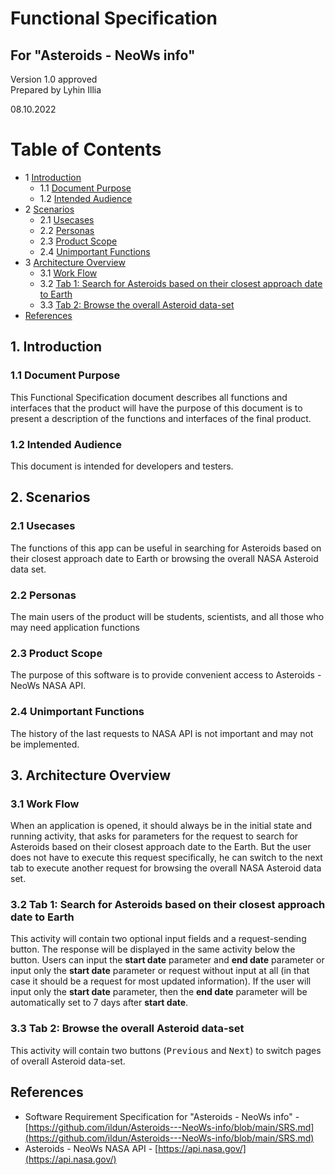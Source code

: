 # Functional Specification
## For "Asteroids - NeoWs info"

Version 1.0 approved  
Prepared by Lyhin Illia  
 
08.10.2022

Table of Contents
================
* 1 [Introduction](introduction)
   * 1.1 [Document Purpose](document-purpose)
   * 1.2 [Intended Audience](Intended-Audience)
* 2 [Scenarios](scenarios)
   * 2.1 [Usecases](usecases)
   * 2.2 [Personas](personas)
   * 2.3 [Product Scope](product-scope)
   * 2.4 [Unimportant Functions](unimportant-functions)
* 3 [Architecture Overview](architecture-overview)
   * 3.1 [Work Flow](work-flow)
   * 3.2 [Tab 1: Search for Asteroids based on their closest approach date to Earth](tab1)
   * 3.3 [Tab 2: Browse the overall Asteroid data-set](tab2)
* [References](references)

## 1. Introduction  
### 1.1 Document Purpose
  This Functional Specification document describes all functions and interfaces that the product will have the purpose of this document is to present a description of the functions and interfaces of the final product. 
### 1.2 Intended Audience
This document is intended for developers and testers.

## 2. Scenarios
### 2.1 Usecases
The functions of this app can be useful in searching for Asteroids based on their closest approach date to Earth or browsing the overall NASA Asteroid data set.
### 2.2 Personas
The main users of the product will be students, scientists, and all those who may need application functions
 
### 2.3 Product Scope
The purpose of this software is to provide convenient access to Asteroids - NeoWs NASA API. 

### 2.4 Unimportant Functions
The history of the last requests to NASA API is not important and may not be implemented. 

## 3. Architecture Overview
### 3.1 Work Flow
When an application is opened, it should always be in the initial state and running activity, that asks for parameters for the request to search for Asteroids based on their closest approach date to the Earth. But the user does not have to execute this request specifically, he can switch to the next tab to execute another request for browsing the overall NASA Asteroid data set.

### 3.2 Tab 1: Search for Asteroids based on their closest approach date to Earth
This activity will contain two optional input fields and a request-sending button. The response will be displayed in the same activity below the button.
Users can input the **start date** parameter and **end date** parameter or input only the **start date** parameter or request without input at all (in that case it should be a request for most updated information). If the user will input only the **start date** parameter, then the **end date** parameter will be automatically set to 7 days after **start date**.
### 3.3 Tab 2: Browse the overall Asteroid data-set
This activity will contain two buttons (<kbd>Previous</kbd> and <kbd>Next</kbd>) to switch pages of overall Asteroid data-set. 
  
  
## References
* Software Requirement Specification for "Asteroids - NeoWs info" -[https://github.com/ildun/Asteroids---NeoWs-info/blob/main/SRS.md](https://github.com/ildun/Asteroids---NeoWs-info/blob/main/SRS.md)
* Asteroids - NeoWs NASA API - [https://api.nasa.gov/](https://api.nasa.gov/)
